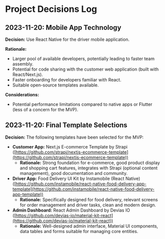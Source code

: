# Project Decisions Log

## 2023-11-20: Mobile App Technology

**Decision:** Use React Native for the driver mobile application.

**Rationale:**

*   Larger pool of available developers, potentially leading to faster team assembly.
*   Potential for code sharing with the customer web application (built with React/Next.js).
*   Faster onboarding for developers familiar with React.
*   Suitable open-source templates available.

**Considerations:**

*   Potential performance limitations compared to native apps or Flutter (less of a concern for the MVP).

## 2023-11-20: Final Template Selections

**Decision:** The following templates have been selected for the MVP:

*   **Customer App:** Next.js E-commerce Template by Strapi ([https://github.com/strapi/nextjs-ecommerce-template](https://github.com/strapi/nextjs-ecommerce-template))
    *   **Rationale:** Strong foundation for e-commerce, good product display and shopping cart features, integrates with Strapi (optional content management), good documentation and community.
*   **Driver App:** Food Delivery UI Kit by Instamobile (React Native) ([https://github.com/instamobile/react-native-food-delivery-app-template](https://github.com/instamobile/react-native-food-delivery-app-template))
    *   **Rationale:** Specifically designed for food delivery, relevant screens for order management and driver tasks, clean and modern design.
*   **Admin Dashboard:** React Admin Dashboard by Devias IO ([https://github.com/devias-io/material-kit-react](https://github.com/devias-io/material-kit-react))
    *   **Rationale:** Well-designed admin interface, Material UI components, data tables and forms suitable for managing core entities.
